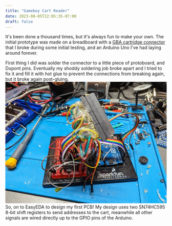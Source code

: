 ```yaml
---
title: "Gameboy Cart Reader"
date: 2023-08-05T22:05:35-07:00
draft: false
---
```

It's been done a thousand times, but it's always fun to make your own. 
The initial prototype was made on a breadboard with a [GBA cartridge connector](https://www.aliexpress.com/item/1005005016059093.html?spm=a2g0o.order_list.order_list_main.12.20411802sRNJEO) that I broke during some initial testing, and an Arduino Uno I've had laying around forever. 

First thing I did was solder the connector to a little piece of protoboard, and Dupont pins. Eventually my shoddy soldering job broke apart and I tried to fix it and fill it with hot glue to prevent the connections from breaking again, but it broke again post-gluing.
![Prototype](PXL_20230805_214940704.MP.jpg)
So, on to EasyEDA to design my first PCB! My design uses two SN74HC595 8-bit shift registers to send addresses to the cart, meanwhile all other signals are wired directly up to the GPIO pins of the Arduino.
